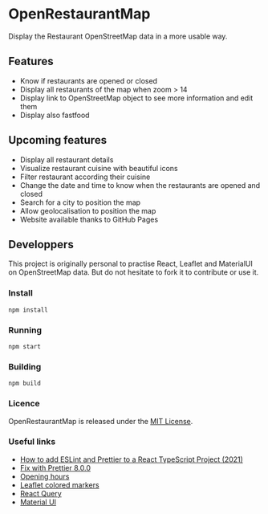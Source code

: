 # OpenRestaurantMap

Display the Restaurant OpenStreetMap data in a more usable way.

## Features

- Know if restaurants are opened or closed
- Display all restaurants of the map when zoom > 14
- Display link to OpenStreetMap object to see more information and edit them
- Display also fastfood

## Upcoming features

- Display all restaurant details
- Visualize restaurant cuisine with beautiful icons
- Filter restaurant according their cuisine
- Change the date and time to know when the restaurants are opened and closed
- Search for a city to position the map
- Allow geolocalisation to position the map
- Website available thanks to GitHub Pages

## Developpers

This project is originally personal to practise React, Leaflet and MaterialUI on OpenStreetMap data.
But do not hesitate to fork it to contribute or use it. 

### Install

```
npm install
```

### Running

```
npm start
```

### Building

```
npm build
```

### Licence

OpenRestaurantMap is released under the [MIT License](http://www.opensource.org/licenses/MIT).

### Useful links

- [How to add ESLint and Prettier to a React TypeScript Project (2021)](https://javascript.plainenglish.io/setting-eslint-and-prettier-on-a-react-typescript-project-2021-22993565edf9)
- [Fix with Prettier 8.0.0](https://github.com/prettier/eslint-config-prettier/blob/main/CHANGELOG.md#version-800-2021-02-21)
- [Opening hours](https://github.com/opening-hours/opening_hours.js)
- [Leaflet colored markers](https://github.com/pointhi/leaflet-color-markers)
- [React Query](https://react-query.tanstack.com/overview)
- [Material UI](https://mui.com/)